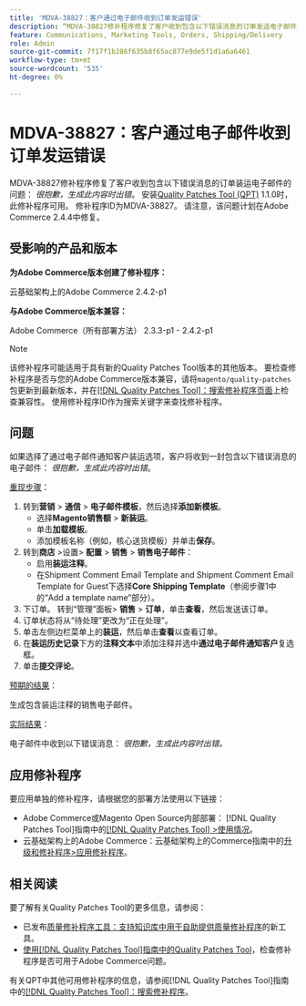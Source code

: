 ```yaml
---
title: 'MDVA-38827：客户通过电子邮件收到订单发运错误'
description: “MDVA-38827修补程序修复了客户收到包含以下错误消息的订单发送电子邮件问题：*很抱歉，生成此内容时出错*。 安装[Quality Patches Tool (QPT)](https://experienceleague.adobe.com/en/docs/commerce-knowledge-base/kb/announcements/commerce-announcements/magento-quality-patches-released-new-tool-to-self-serve-quality-patches) 1.1.0后，即可使用此修补程序。 修补程序ID为MDVA-38827。 请注意，该问题计划在Adobe Commerce 2.4.4中修复。”
feature: Communications, Marketing Tools, Orders, Shipping/Delivery
role: Admin
source-git-commit: 7f17f1b286f635b8f65ac877e9de5f1d1a6a6461
workflow-type: tm+mt
source-wordcount: '535'
ht-degree: 0%

---
```


# MDVA-38827：客户通过电子邮件收到订单发运错误

MDVA-38827修补程序修复了客户收到包含以下错误消息的订单装运电子邮件的问题： *很抱歉，生成此内容时出错*。 安装[Quality Patches Tool (QPT)](https://experienceleague.adobe.com/en/docs/commerce-knowledge-base/kb/announcements/commerce-announcements/magento-quality-patches-released-new-tool-to-self-serve-quality-patches) 1.1.0时，此修补程序可用。 修补程序ID为MDVA-38827。 请注意，该问题计划在Adobe Commerce 2.4.4中修复。

## 受影响的产品和版本

**为Adobe Commerce版本创建了修补程序：**

云基础架构上的Adobe Commerce 2.4.2-p1

**与Adobe Commerce版本兼容：**

Adobe Commerce（所有部署方法） 2.3.3-p1 - 2.4.2-p1

>[!NOTE]
>
>该修补程序可能适用于具有新的Quality Patches Tool版本的其他版本。 要检查修补程序是否与您的Adobe Commerce版本兼容，请将`magento/quality-patches`包更新到最新版本，并在[[!DNL Quality Patches Tool]：搜索修补程序页面](https://experienceleague.adobe.com/en/docs/commerce-knowledge-base/kb/announcements/commerce-announcements/magento-quality-patches-released-new-tool-to-self-serve-quality-patches)上检查兼容性。 使用修补程序ID作为搜索关键字来查找修补程序。

## 问题

如果选择了通过电子邮件通知客户装运选项，客户将收到一封包含以下错误消息的电子邮件： *很抱歉，生成此内容时出错*。

<u>重现步骤</u>：

1. 转到&#x200B;**营销** > **通信** > **电子邮件模板**，然后选择&#x200B;**添加新模板**。
   * 选择&#x200B;**Magento销售额** > **新装运**。
   * 单击&#x200B;**加载模板**。
   * 添加模板名称（例如，核心送货模板）并单击&#x200B;**保存**。
1. 转到&#x200B;**商店** >设置> **配置** > **销售** > **销售电子邮件**：
   * 启用&#x200B;**装运注释**。
   * 在Shipment Comment Email Template and Shipment Comment Email Template for Guest下选择&#x200B;**Core Shipping Template**（参阅步骤1中的“Add a template name”部分）。
1. 下订单。 转到“管理”面板> **销售** > **订单**，单击&#x200B;**查看**，然后发送该订单。
1. 订单状态将从“待处理”更改为“正在处理”。
1. 单击左侧边栏菜单上的&#x200B;**装运**，然后单击&#x200B;**查看**&#x200B;以查看订单。
1. 在&#x200B;**装运历史记录**&#x200B;下方的&#x200B;**注释文本**&#x200B;中添加注释并选中&#x200B;**通过电子邮件通知客户**&#x200B;复选框。
1. 单击&#x200B;**提交评论**。

<u>预期的结果</u>：

生成包含装运注释的销售电子邮件。

<u>实际结果</u>：

电子邮件中收到以下错误消息： *很抱歉，生成此内容时出错。*

## 应用修补程序

要应用单独的修补程序，请根据您的部署方法使用以下链接：

* Adobe Commerce或Magento Open Source内部部署： [!DNL Quality Patches Tool]指南中的[[!DNL Quality Patches Tool] >使用情况](/help/tools/quality-patches-tool/usage.md)。
* 云基础架构上的Adobe Commerce：云基础架构上的Commerce指南中的[升级和修补程序>应用修补程序](https://experienceleague.adobe.com/docs/commerce-cloud-service/user-guide/develop/upgrade/apply-patches.html)。

## 相关阅读

要了解有关Quality Patches Tool的更多信息，请参阅：

* 已发布[质量修补程序工具：支持知识库中用于自助提供质量修补程序](https://experienceleague.adobe.com/en/docs/commerce-knowledge-base/kb/announcements/commerce-announcements/magento-quality-patches-released-new-tool-to-self-serve-quality-patches)的新工具。
* [使用[!DNL Quality Patches Tool]指南中的Quality Patches Tool](/help/tools/quality-patches-tool/patches-available-in-qpt/check-patch-for-magento-issue-with-magento-quality-patches.md)，检查修补程序是否可用于Adobe Commerce问题。

有关QPT中其他可用修补程序的信息，请参阅[!DNL Quality Patches Tool]指南中的[[!DNL Quality Patches Tool]：搜索修补程序](https://experienceleague.adobe.com/tools/commerce-quality-patches/index.html)。
